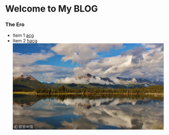 # Welcome to My BLOG
### The Ero

* Item 1
[acg](http://www.hacg.cool/wp/category/all/anime)
* Item 2
[hacg](https://acg18.us)
![GitHub Logo](/IN/T.jpg)

